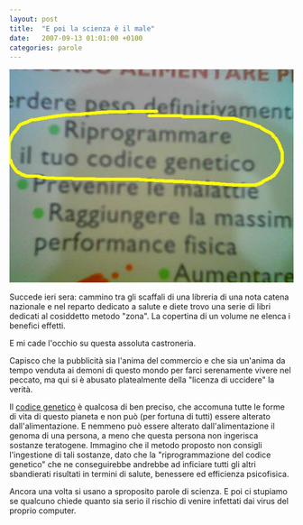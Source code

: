 ```yaml
---
layout: post
title:  "E poi la scienza è il male"
date:   2007-09-13 01:01:00 +0100
categories: parole
---
```

![Riprogrammare il tuo codice genetico](/uploads/2008/07/immag017_2.jpg "Riprogrammare il tuo codice genetico")

Succede ieri sera: cammino tra gli scaffali di una libreria di una nota catena nazionale e nel reparto dedicato a salute e diete trovo una serie di libri dedicati al cosiddetto metodo "zona". La copertina di un volume ne elenca i benefici effetti.

E mi cade l'occhio su questa assoluta castroneria.

Capisco che la pubblicità sia l'anima del commercio e che sia un'anima da tempo venduta ai demoni di questo mondo per farci serenamente vivere nel peccato, ma qui si è abusato platealmente della "licenza di uccidere" la verità.

Il [codice genetico](http://it.wikipedia.org/wiki/Codice_genetico) è qualcosa di ben preciso, che accomuna tutte le forme di vita di questo pianeta e non può (per fortuna di tutti) essere alterato dall'alimentazione. E nemmeno può essere alterato dall'alimentazione il genoma di una persona, a meno che questa persona non ingerisca sostanze teratogene. Immagino che il metodo proposto non consigli l'ingestione di tali sostanze, dato che la "riprogrammazione del codice genetico" che ne conseguirebbe andrebbe ad inficiare tutti gli altri sbandierati risultati in termini di salute, benessere ed efficienza psicofisica.

Ancora una volta si usano a sproposito parole di scienza. E poi ci stupiamo se qualcuno chiede quanto sia serio il rischio di venire infettati dai virus del proprio computer.